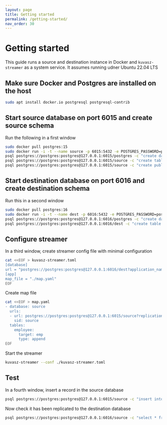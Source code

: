 ```yaml
---
layout: page
title: Getting started
permalink: /getting-started/
nav_order: 30
---
```

# Getting started

This guide runs a source and destination instance in Docker and `kuvasz-streamer` as a system service. It assumes running udner Ubuntu 22.04 LTS

## Make sure Docker and Postgres are installed on the host

```bash
sudo apt install docker.io postgresql postgresql-contrib
```

## Start source database on port 6015 and create source schema

Run the following in a first window

```bash
sudo docker pull postgres:15
sudo docker run -i -t --name source -p 6015:5432 -e POSTGRES_PASSWORD=postgres postgres:15 -c wal_level=logical -c log_connections=on -c log_min_duration_statement=0
psql postgres://postgres:postgres@127.0.0.1:6015/postgres -c "create database source"
psql postgres://postgres:postgres@127.0.0.1:6015/source -c "create table employee(id serial, name text, dob date, salary numeric)"
psql postgres://postgres:postgres@127.0.0.1:6015/source -c "create publication kuvasz_source for all tables"
```

## Start destination database on port 6016 and create destination schema

Run this in a second window

```bash
sudo docker pull postgres:16
sudo docker run -i -t --name dest -p 6016:5432 -e POSTGRES_PASSWORD=postgres postgres:16 -c log_connections=on -c log_min_duration_statement=0
psql postgres://postgres:postgres@127.0.0.1:6016/postgres -c "create database dest"
psql postgres://postgres:postgres@127.0.0.1:6016/dest -c "create table emp(sid text, id int, name text, dob date)"
```

## Configure streamer

In a third window, create streamer config file with minimal configuration

```bash
cat <<EOF > kuvasz-streamer.toml
[database]
url = "postgres://postgres:postgres@127.0.0.1:6016/dest?application_name=kuvasz-streamer"
[app]
map_file = "./map.yaml"
EOF
```

Create map file

```bash
cat <<EOF > map.yaml
- database: source
  urls:
  - url: postgres://postgres:postgres@127.0.0.1:6015/source?replication=database&application_name=repl_source
    sid: source
  tables:
    employee:
      target: emp
      type: append
EOF
```

Start the streamer

```bash
kuvasz-streamer --conf ./kuvasz-streamer.toml
```

## Test

In a fourth window, insert a record in the source database

```bash
psql postgres://postgres:postgres@127.0.0.1:6015/source -c "insert into employee(name, dob, salary) values('tata', '1970-01-02', 2000)"
```

Now check it has been replicated to the destination database

```bash
psql postgres://postgres:postgres@127.0.0.1:6016/source -c "select * from emp"
```

